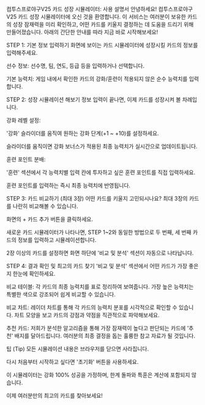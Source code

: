 컴투스프로야구V25 카드 성장 시뮬레이터: 사용 설명서
안녕하세요! 컴투스프로야구V25 카드 성장 시뮬레이터에 오신 것을 환영합니다.
이 서비스는 여러분이 보유한 카드의 성장 잠재력을 미리 확인하고, 어떤 카드를 키울지 결정하는 데 도움을 드리기 위해 만들어졌습니다. 아래의 간단한 안내를 따라 지금 바로 시작해보세요!

STEP 1: 기본 정보 입력하기
화면에 보이는 카드 시뮬레이터에 성장시킬 카드의 정보를 입력해주세요.

선수 정보: 선수명, 팀, 연도, 등급 등을 입력하거나 선택합니다.

기본 능력치: 게임 내에서 확인한 카드의 강화/훈련이 적용되지 않은 순수 능력치를 입력합니다.

STEP 2: 성장 시뮬레이션 해보기
정보 입력이 끝나면, 이제 카드를 성장시켜 볼 차례입니다.

강화 레벨 설정:

'강화' 슬라이더를 움직여 원하는 강화 단계(+1 ~ +10)를 설정하세요.

슬라이더를 움직이면 강화 보너스가 적용된 최종 능력치가 실시간으로 업데이트됩니다.

훈련 포인트 분배:

'훈련' 섹션에서 각 능력치별 입력 칸에 투자하고 싶은 훈련 포인트를 직접 입력하세요.

훈련 포인트를 입력하는 즉시 최종 능력치에 반영됩니다.

STEP 3: 카드 비교하기 (최대 3장)
어떤 카드를 키울지 고민되시나요? 최대 3장의 카드를 나란히 비교해볼 수 있습니다.

화면의 + 카드 추가 버튼을 클릭하세요.

새로운 카드 시뮬레이터가 나타나면, STEP 1~2와 동일한 방법으로 두 번째, 세 번째 카드의 정보를 입력하고 시뮬레이션합니다.

2장 이상의 카드를 설정하면 화면 하단에 '비교 및 분석' 섹션이 자동으로 나타납니다.

STEP 4: 결과 확인 및 최고의 카드 찾기
'비교 및 분석' 섹션에서 어떤 카드가 가장 좋은지 한눈에 확인하세요.

비교 테이블: 각 카드의 최종 능력치를 표로 정리하여 보여줍니다. 가장 높은 능력치는 특별한 색으로 강조되어 쉽게 비교할 수 있습니다.

비교 차트: 레이더 차트를 통해 각 카드의 능력치 분포를 시각적으로 확인할 수 있습니다. 차트 모양을 보고 카드의 강점과 약점을 직관적으로 파악해보세요.

추천 카드: 저희가 분석한 알고리즘을 통해 가장 잠재력이 높다고 판단되는 카드에 '추천' 배지를 달아드립니다. 여러분의 최종 결정을 돕는 훌륭한 참고 자료가 될 것입니다.

팁 (Tip)
모든 시뮬레이션 내용은 브라우저를 닫으면 사라집니다.

다시 처음부터 시작하고 싶다면 '초기화' 버튼을 사용하세요.

이 시뮬레이터는 강화 100% 성공을 가정하며, 한계 돌파와 특훈은 계산에 포함되지 않습니다.

이제 여러분만의 최고의 카드를 찾아보세요!